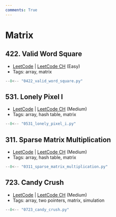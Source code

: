 ```yaml
---
comments: True
---
```


# Matrix

## 422. Valid Word Square

-   [LeetCode](https://leetcode.com/problems/valid-word-square/) | [LeetCode CH](https://leetcode.cn/problems/valid-word-square/) (Easy)
-   Tags: array, matrix

```python
--8<-- "0422_valid_word_square.py"
```

## 531. Lonely Pixel I

-   [LeetCode](https://leetcode.com/problems/lonely-pixel-i/) | [LeetCode CH](https://leetcode.cn/problems/lonely-pixel-i/) (Medium)
-   Tags: array, hash table, matrix

```python
--8<-- "0531_lonely_pixel_i.py"
```

## 311. Sparse Matrix Multiplication

-   [LeetCode](https://leetcode.com/problems/sparse-matrix-multiplication/) | [LeetCode CH](https://leetcode.cn/problems/sparse-matrix-multiplication/) (Medium)
-   Tags: array, hash table, matrix

```python
--8<-- "0311_sparse_matrix_multiplication.py"
```

## 723. Candy Crush

-   [LeetCode](https://leetcode.com/problems/candy-crush/) | [LeetCode CH](https://leetcode.cn/problems/candy-crush/) (Medium)
-   Tags: array, two pointers, matrix, simulation

```python
--8<-- "0723_candy_crush.py"
```
